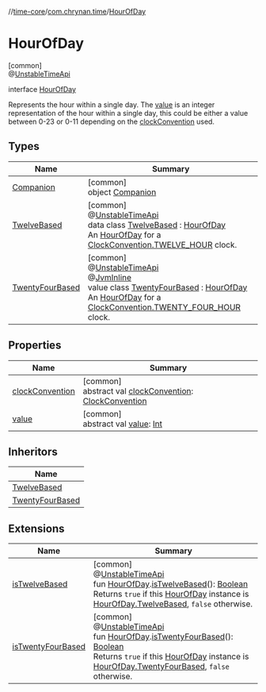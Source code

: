 //[time-core](../../../index.md)/[com.chrynan.time](../index.md)/[HourOfDay](index.md)

# HourOfDay

[common]\
@[UnstableTimeApi](../-unstable-time-api/index.md)

interface [HourOfDay](index.md)

Represents the hour within a single day. The [value](value.md) is an integer representation of the hour within a single day, this could be either a value between 0-23 or 0-11 depending on the [clockConvention](clock-convention.md) used.

## Types

| Name | Summary |
|---|---|
| [Companion](-companion/index.md) | [common]<br>object [Companion](-companion/index.md) |
| [TwelveBased](-twelve-based/index.md) | [common]<br>@[UnstableTimeApi](../-unstable-time-api/index.md)<br>data class [TwelveBased](-twelve-based/index.md) : [HourOfDay](index.md)<br>An [HourOfDay](index.md) for a [ClockConvention.TWELVE_HOUR](../-clock-convention/-t-w-e-l-v-e_-h-o-u-r/index.md) clock. |
| [TwentyFourBased](-twenty-four-based/index.md) | [common]<br>@[UnstableTimeApi](../-unstable-time-api/index.md)<br>@[JvmInline](https://kotlinlang.org/api/latest/jvm/stdlib/kotlin.jvm/-jvm-inline/index.html)<br>value class [TwentyFourBased](-twenty-four-based/index.md) : [HourOfDay](index.md)<br>An [HourOfDay](index.md) for a [ClockConvention.TWENTY_FOUR_HOUR](../-clock-convention/-t-w-e-n-t-y_-f-o-u-r_-h-o-u-r/index.md) clock. |

## Properties

| Name | Summary |
|---|---|
| [clockConvention](clock-convention.md) | [common]<br>abstract val [clockConvention](clock-convention.md): [ClockConvention](../-clock-convention/index.md) |
| [value](value.md) | [common]<br>abstract val [value](value.md): [Int](https://kotlinlang.org/api/latest/jvm/stdlib/kotlin/-int/index.html) |

## Inheritors

| Name |
|---|
| [TwelveBased](-twelve-based/index.md) |
| [TwentyFourBased](-twenty-four-based/index.md) |

## Extensions

| Name | Summary |
|---|---|
| [isTwelveBased](../is-twelve-based.md) | [common]<br>@[UnstableTimeApi](../-unstable-time-api/index.md)<br>fun [HourOfDay](index.md).[isTwelveBased](../is-twelve-based.md)(): [Boolean](https://kotlinlang.org/api/latest/jvm/stdlib/kotlin/-boolean/index.html)<br>Returns `true` if this [HourOfDay](index.md) instance is [HourOfDay.TwelveBased](-twelve-based/index.md), `false` otherwise. |
| [isTwentyFourBased](../is-twenty-four-based.md) | [common]<br>@[UnstableTimeApi](../-unstable-time-api/index.md)<br>fun [HourOfDay](index.md).[isTwentyFourBased](../is-twenty-four-based.md)(): [Boolean](https://kotlinlang.org/api/latest/jvm/stdlib/kotlin/-boolean/index.html)<br>Returns `true` if this [HourOfDay](index.md) instance is [HourOfDay.TwentyFourBased](-twenty-four-based/index.md), `false` otherwise. |

